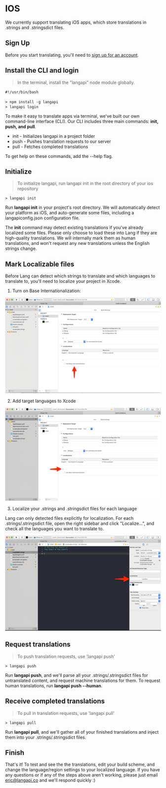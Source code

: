 # IOS

We currently support translating iOS apps, which store translations in .strings and .stringsdict files.

## Sign Up

Before you start translating, you'll need to [sign up for an account](https://www.langapi.co/signup).

## Install the CLI and login

> In the terminal, install the "langapi" node module globally.

```shell--all
#!/usr/bin/bash

> npm install -g langapi
> langapi login
```

To make it easy to translate apps via terminal, we've built our own command-line interface (CLI). Our CLI includes three main commands: **init, push, and pull**.

- init - Initializes langapi in a project folder
- push - Pushes translation requests to our server
- pull - Fetches completed translations

To get help on these commands, add the --help flag.

## Initialize

> To initialize langapi, run langapi init in the root directory of your ios repository

```shell-all
> langapi init
```

Run **langapi init** in your project's root directory. We will automatically detect your platform as iOS, and auto-generate some files, including a langapiconfig.json configuration file.

The **init** command may detect existing translations if you've already localized some files. Please only choose to load these into Lang if they are high-quality translations. We will internally mark them as human translations, and won't request any new translations unless the English strings change.

## Mark Localizable files

Before Lang can detect which strings to translate and which languages to translate to, you'll need to localize your project in Xcode.

1. Turn on Base Internationalization:

![alt text](https://raw.githubusercontent.com/PeterLZhou/slate/master/source/images/ios_base_internationalization.png "Logo Title Text 1")

2. Add target languages to Xcode

![alt text](https://raw.githubusercontent.com/PeterLZhou/slate/master/source/images/ios_add_language.png "Logo Title Text 1")

3. Localize your .strings and .stringsdict files for each language

Lang can only detected files explicitly for localization. For each .strings/.stringsdict file, open the right sidebar and click "Localize...", and check all the languages you want to translate to.

![alt text](https://raw.githubusercontent.com/PeterLZhou/slate/master/source/images/ios_localize_strings.png "Logo Title Text 1")

## Request translations

> To push translation requests, use 'langapi push'

```shell-all
> langapi push
```

Run **langapi push**, and we'll parse all your .strings/.stringsdict files for untranslated content, and request machine translations for them. To request human translations, run **langapi push --human**.

## Receive completed translations

> To pull in translation requests, use 'langapi pull'

```shell-all
> langapi pull
```

Run **langapi pull**, and we'll gather all of your finished translations and inject them into your .strings/.stringsdict files.

## Finish

That's it! To test and see the the translations, edit your build scheme, and change the language/region settings to your localized language. If you have any questions or if any of the steps above aren't working, please just email eric@langapi.co and we'll respond quickly :)
